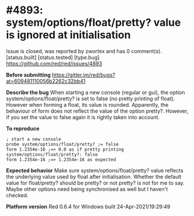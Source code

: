 
#4893: system/options/float/pretty? value is ignored at initialisation
================================================================================
Issue is closed, was reported by zwortex and has 0 comment(s).
[status.built] [status.tested] [type.bug]
<https://github.com/red/red/issues/4893>

**Before submitting**
https://gitter.im/red/bugs?at=609481110056b2262c32bb41

**Describe the bug**
When starting a new console (regular or gui), the option system/options/float/pretty? is set to false (no pretty printing of float). However when forming a float, its value is rounded. Apparently, the behaviour of form does not reflect the value of the option pretty?. However, if you set the value to false again it is rightly taken into account.

**To reproduce**
```
; start a new console
probe system/options/float/pretty? ;= false
form 1.2354e-16 ;=> 0.0 as if pretty printing
system/options/float/pretty?: false
form 1.2354e-16 ;=> 1.2354e-16 as expected
```

**Expected behavior**
Make sure system/options/float/pretty? value reflects the underlying value used by float after initialisation. Whether the default value for float/pretty? should be pretty? or not pretty? is not for me to say. Maybe other options need being synchronised as well but I haven't checked.

**Platform version**
Red 0.6.4 for Windows built 24-Apr-2021/19:29:49



